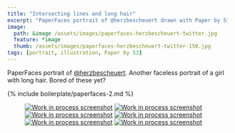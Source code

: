 ```yaml
---
title: "Intersecting lines and long hair"
excerpt: "PaperFaces portrait of @herzbescheuert drawn with Paper by 53 on an iPad."
image: 
  path: &image /assets/images/paperfaces-herzbescheuert-twitter.jpg 
  feature: *image
  thumb: /assets/images/paperfaces-herzbescheuert-twitter-150.jpg
tags: [portrait, illustration, Paper by 53]
---
```


PaperFaces portrait of [@herzbescheuert](http://twitter.com/herzbescheuert). Another faceless portrait of a girl with long hair. Bored of these yet?

{% include boilerplate/paperfaces-2.md %}

<figure class="half">
	<a href="{{ site.url }}/assets/images/paperfaces-herzbescheuert-process-1-lg.jpg"><img src="{{ site.url }}/assets/images/paperfaces-herzbescheuert-process-1-600.jpg" alt="Work in process screenshot"></a>
	<a href="{{ site.url }}/assets/images/paperfaces-herzbescheuert-process-2-lg.jpg"><img src="{{ site.url }}/assets/images/paperfaces-herzbescheuert-process-2-600.jpg" alt="Work in process screenshot"></a>
	<a href="{{ site.url }}/assets/images/paperfaces-herzbescheuert-process-3-lg.jpg"><img src="{{ site.url }}/assets/images/paperfaces-herzbescheuert-process-3-600.jpg" alt="Work in process screenshot"></a>
	<a href="{{ site.url }}/assets/images/paperfaces-herzbescheuert-process-4-lg.jpg"><img src="{{ site.url }}/assets/images/paperfaces-herzbescheuert-process-4-600.jpg" alt="Work in process screenshot"></a>
	<a href="{{ site.url }}/assets/images/paperfaces-herzbescheuert-process-5-lg.jpg"><img src="{{ site.url }}/assets/images/paperfaces-herzbescheuert-process-5-600.jpg" alt="Work in process screenshot"></a>
	<a href="{{ site.url }}/assets/images/paperfaces-herzbescheuert-process-6-lg.jpg"><img src="{{ site.url }}/assets/images/paperfaces-herzbescheuert-process-6-600.jpg" alt="Work in process screenshot"></a>
</figure>
